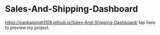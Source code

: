 # Sales-And-Shipping-Dashboard

https://pankajsingh1108.github.io/Sales-And-Shipping-Dashboard/ tap here to preview my project.
